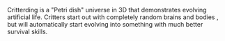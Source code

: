 Critterding is a "Petri dish" universe in 3D that demonstrates evolving artificial life. Critters start out with completely random brains and bodies
, but will automatically start evolving into something with much better survival skills.
